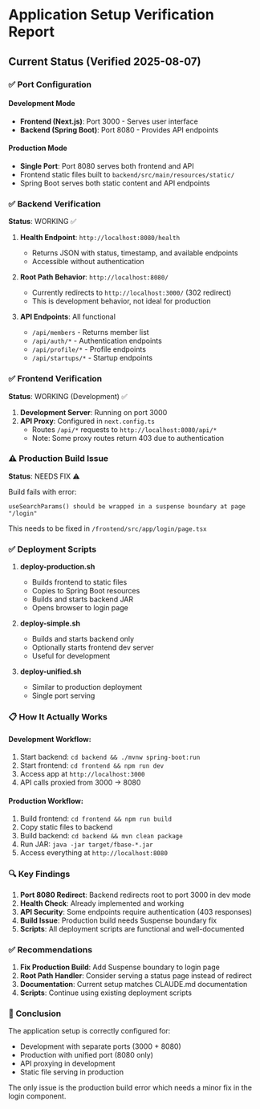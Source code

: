 # Application Setup Verification Report

## Current Status (Verified 2025-08-07)

### ✅ Port Configuration

#### Development Mode
- **Frontend (Next.js)**: Port 3000 - Serves user interface
- **Backend (Spring Boot)**: Port 8080 - Provides API endpoints

#### Production Mode  
- **Single Port**: Port 8080 serves both frontend and API
- Frontend static files built to `backend/src/main/resources/static/`
- Spring Boot serves both static content and API endpoints

### ✅ Backend Verification

**Status**: WORKING ✅

1. **Health Endpoint**: `http://localhost:8080/health`
   - Returns JSON with status, timestamp, and available endpoints
   - Accessible without authentication

2. **Root Path Behavior**: `http://localhost:8080/`
   - Currently redirects to `http://localhost:3000/` (302 redirect)
   - This is development behavior, not ideal for production

3. **API Endpoints**: All functional
   - `/api/members` - Returns member list
   - `/api/auth/*` - Authentication endpoints
   - `/api/profile/*` - Profile endpoints
   - `/api/startups/*` - Startup endpoints

### ✅ Frontend Verification

**Status**: WORKING (Development) ✅

1. **Development Server**: Running on port 3000
2. **API Proxy**: Configured in `next.config.ts`
   - Routes `/api/*` requests to `http://localhost:8080/api/*`
   - Note: Some proxy routes return 403 due to authentication

### ⚠️ Production Build Issue

**Status**: NEEDS FIX ⚠️

Build fails with error:
```
useSearchParams() should be wrapped in a suspense boundary at page "/login"
```

This needs to be fixed in `/frontend/src/app/login/page.tsx`

### ✅ Deployment Scripts

1. **deploy-production.sh**
   - Builds frontend to static files
   - Copies to Spring Boot resources
   - Builds and starts backend JAR
   - Opens browser to login page

2. **deploy-simple.sh**
   - Builds and starts backend only
   - Optionally starts frontend dev server
   - Useful for development

3. **deploy-unified.sh**
   - Similar to production deployment
   - Single port serving

### 📋 How It Actually Works

#### Development Workflow:
1. Start backend: `cd backend && ./mvnw spring-boot:run`
2. Start frontend: `cd frontend && npm run dev`
3. Access app at `http://localhost:3000`
4. API calls proxied from 3000 → 8080

#### Production Workflow:
1. Build frontend: `cd frontend && npm run build`
2. Copy static files to backend
3. Build backend: `cd backend && mvn clean package`
4. Run JAR: `java -jar target/fbase-*.jar`
5. Access everything at `http://localhost:8080`

### 🔍 Key Findings

1. **Port 8080 Redirect**: Backend redirects root to port 3000 in dev mode
2. **Health Check**: Already implemented and working
3. **API Security**: Some endpoints require authentication (403 responses)
4. **Build Issue**: Production build needs Suspense boundary fix
5. **Scripts**: All deployment scripts are functional and well-documented

### ✅ Recommendations

1. **Fix Production Build**: Add Suspense boundary to login page
2. **Root Path Handler**: Consider serving a status page instead of redirect
3. **Documentation**: Current setup matches CLAUDE.md documentation
4. **Scripts**: Continue using existing deployment scripts

### 🎯 Conclusion

The application setup is correctly configured for:
- Development with separate ports (3000 + 8080)
- Production with unified port (8080 only)
- API proxying in development
- Static file serving in production

The only issue is the production build error which needs a minor fix in the login component.